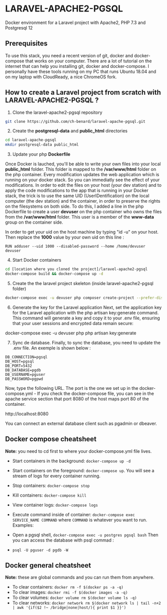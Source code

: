 # LARAVEL-APACHE2-PGSQL

Docker environment for a Laravel project with Apache2, PHP 7.3 and Postgresql 12

## Prerequisites

To use this stack, you need a recent version of git, docker and docker-compose that works on your computer. There are a lot of tutorial on the internet that can help you installing git, docker and docker-compose. I personally have these tools running on my PC that runs Ubuntu 18.04 and on my laptop with CloudReady, a nice ChromeOS fork.

## How to create a Laravel project from scratch with LARAVEL-APACHE2-PGSQL ?

1. Clone the laravel-apache2-pgsql repository

```bash
git clone https://github.com/ch-benard/laravel-apache-pgsql.git
```

2. Create the **postgresql-data** and **public_html** directories

```bash
cd laravel-apache-pgsql
mkdir postgresql-data public_html
```

3. Update your php **Dockerfile**

Once Docker is lauched, you'll be able to write your own files into your local **public_html** folder. This folder is mapped to the **/var/www/html** folder on the php container.
Every modification updates the web application which is running on your docker stack. So you can immediatly see the effect of your modifications. In order to edit the files on your host (your dev station) and to apply the code modifications to the app that is running in your Docker stack, the trick is to use the same UID (UserIDentification) on the local computer (the dev station) and the container, in order to preserve the rights on the filesystems on both side.
To do this, I added a line in the php Dockerfile to create a user **devuser** on the php container who owns the files from the **/var/www/html** folder. This user is a member of the **www-data** group on the container side.

In order to get your uid on the host machine by typing "id -u" on your host. Then replace the **1000** value by your own uid on this line :
```
RUN adduser --uid 1000 --disabled-password --home /home/devuser devuser
```

4. Start Docker containers

```bash
cd [location where you cloned the project]/laravel-apache2-pgsql
docker-compose build && docker-compose up -d
```

5. Create the the laravel project skeleton
(inside laravel-apache2-pgsql folder)
```bash
docker-compose exec -u devuser php composer create-project --prefer-dist laravel/laravel /var/www/html/.
```

6. Generate the key for the Laravel application
Next, set the application key for the Laravel application with the php artisan key:generate command. This command will generate a key and copy it to your .env file, ensuring that your user sessions and encrypted data remain secure:

docker-compose exec -u devuser php php artisan key:generate

7. Sync de database.
Finally, to sync the database, you need to update the .env file. An exemple is shown below :

```
DB_CONNECTION=pgsql
DB_HOST=pgsql
DB_PORT=5432
DB_DATABASE=pgdb
DB_USERNAME=pguser
DB_PASSWORD=pgpwd
```

Now, type the following URL. The port is the one we set up in the docker-compose.yml - If you check the docker-compose file, you can see in the apache service section that port 8080 of the host maps port 80 of the container.

http://localhost:8080

You can connect an external database client such as pgadmin or dbeaver.

## Docker compose cheatsheet

**Note:** you need to cd first to where your docker-compose.yml file lives.

* Start containers in the background: `docker-compose up -d`
* Start containers on the foreground: `docker-compose up`. You will see a stream of logs for every container running.
* Stop containers: `docker-compose stop`
* Kill containers: `docker-compose kill`
* View container logs: `docker-compose logs`
* Execute command inside of container: `docker-compose exec SERVICE_NAME COMMAND` where `COMMAND` is whatever you want to run. Examples:

* Open a pgsql shell, `docker-compose exec -u postgres pgsql bash`
Then you can access the database with psql commad :
* `psql -U pguser -d pgdb -W`

## Docker general cheatsheet

**Note:** these are global commands and you can run them from anywhere.

* To clear containers: `docker rm -f $(docker ps -a -q)`
* To clear images: `docker rmi -f $(docker images -a -q)`
* To clear volumes: `docker volume rm $(docker volume ls -q)`
* To clear networks: `docker network rm $(docker network ls | tail -n+2 | awk '{if($2 !~ /bridge|none|host/){ print $1 }}')`